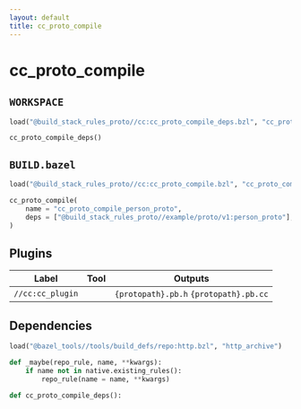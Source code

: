 ```yaml
---
layout: default
title: cc_proto_compile
---
```


# cc_proto_compile

## `WORKSPACE`

```python
load("@build_stack_rules_proto//cc:cc_proto_compile_deps.bzl", "cc_proto_compile_deps")

cc_proto_compile_deps()
```

## `BUILD.bazel`

```python
load("@build_stack_rules_proto//cc:cc_proto_compile.bzl", "cc_proto_compile")

cc_proto_compile(
    name = "cc_proto_compile_person_proto",
    deps = ["@build_stack_rules_proto//example/proto/v1:person_proto"],
)
```

## Plugins

| Label | Tool | Outputs |
| ---- | ---- | ------- |
| `//cc:cc_plugin` |  |  `{protopath}.pb.h` `{protopath}.pb.cc` |


## Dependencies

```python
load("@bazel_tools//tools/build_defs/repo:http.bzl", "http_archive")

def _maybe(repo_rule, name, **kwargs):
    if name not in native.existing_rules():
        repo_rule(name = name, **kwargs)

def cc_proto_compile_deps():


```